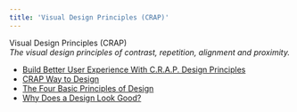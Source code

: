 ```yaml
---
title: 'Visual Design Principles (CRAP)'
---
```


Visual Design Principles (CRAP)  
_The visual design principles of contrast, repetition, alignment and proximity._

*   [Build Better User Experience With C.R.A.P. Design Principles](https://vwo.com/blog/crap-design-principles/)  
*   [CRAP Way to Design](https://medium.com/@olusegunaribido/crap-way-to-design-61b76622e05b)  
*   [The Four Basic Principles of Design](https://szaboka.com/articles/the-four-basic-principles-of-design/)  
*   [Why Does a Design Look Good?](https://www.nngroup.com/articles/why-does-design-look-good/)  
